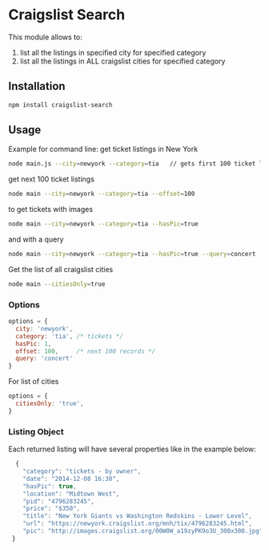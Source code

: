 # Craigslist Search 



This module allows to:
1. list all the listings in specified city for specified category
2. list all the listings in ALL craigslist cities for specified category

## Installation

```bash
npm install craigslist-search
```

## Usage
Example for command line: get ticket listings in New York 

```bash
node main.js --city=newyork --category=tia   // gets first 100 ticket listings
```
get next 100 ticket listings 

```bash
node main --city=newyork --category=tia --offset=100
```
to get tickets with images

```bash
node main --city=newyork --category=tia --hasPic=true
```
and with a query

```bash
node main --city=newyork --category=tia --hasPic=true --query=concert 
```
Get the list of all craigslist cities

```bash
node main --citiesOnly=true 
```

### Options
```javascript
options = {
  city: 'newyork',
  category: 'tia', /* tickets */
  hasPic: 1,
  offset: 100,     /* next 100 records */
  query: 'concert'
}
```
For list of cities
```javascript
options = {
  citiesOnly: 'true',
}
```

### Listing Object

Each returned listing will have several properties like in the example below:
```javascript
  {
    "category": "tickets - by owner",
    "date": "2014-12-08 16:30",
    "hasPic": true,
    "location": "Midtown West",
    "pid": "4796283245",
    "price": "$350",
    "title": "New York Giants vs Washington Redskins - Lower Level",
    "url": "https://newyork.craigslist.org/mnh/tix/4796283245.html",
    "pic": "http://images.craigslist.org/00W0W_a19zyPK9o3U_300x300.jpg"
 }
```